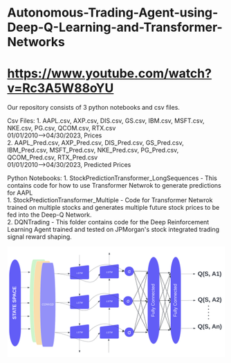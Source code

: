 # Autonomous-Trading-Agent-using-Deep-Q-Learning-and-Transformer-Networks
# https://www.youtube.com/watch?v=Rc3A5W88oYU

Our repository consists of 3 python notebooks and csv files.

Csv Files: 
    1. AAPL.csv, AXP.csv, DIS.csv, GS.csv, IBM.csv, MSFT.csv, NKE.csv, PG.csv, QCOM.csv, RTX.csv <br>
    01/01/2010-->04/30/2023, Prices <br>
    2. AAPL_Pred.csv, AXP_Pred.csv, DIS_Pred.csv, GS_Pred.csv, IBM_Pred.csv, MSFT_Pred.csv, NKE_Pred.csv, PG_Pred.csv, QCOM_Pred.csv, RTX_Pred.csv <br>
    01/01/2010-->04/30/2023, Predicted Prices <br>

Python Notebooks:
    1. StockPredictionTransformer_LongSequences - This contains code for how to use Transformer Netwrok to generate predictions for AAPL <br>
    1. StockPredictionTransformer_Multiple - Code for Transformer Netwrok trained on multiple stocks and generates multiple future stock prices to be fed into the Deep-Q Network. <br>
    2. DQNTrading - This folder contains code for the Deep Reinforcement Learning Agent trained and tested on JPMorgan's stock integrated trading signal reward shaping. 

<img src="/DQN.png" alt="DQNetwork"/>
